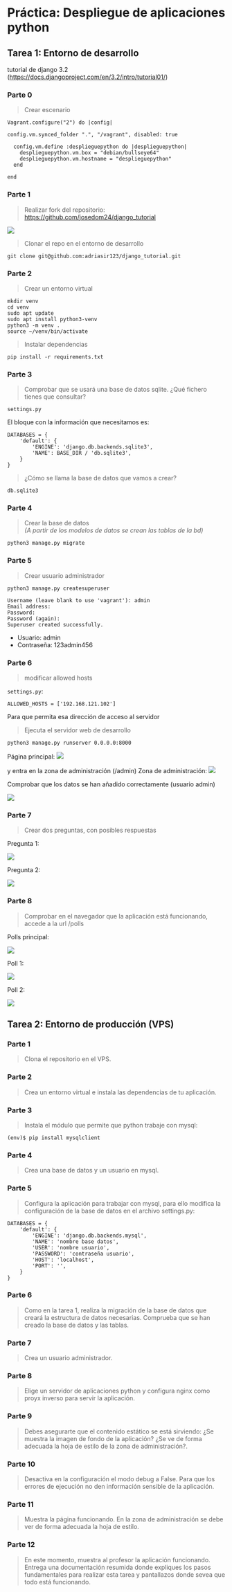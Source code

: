 # Práctica: Despliegue de aplicaciones python

## Tarea 1: Entorno de desarrollo

tutorial de django 3.2 (https://docs.djangoproject.com/en/3.2/intro/tutorial01/)

### Parte 0
> Crear escenario

```
Vagrant.configure("2") do |config|

config.vm.synced_folder ".", "/vagrant", disabled: true

  config.vm.define :desplieguepython do |desplieguepython|
    desplieguepython.vm.box = "debian/bullseye64"
    desplieguepython.vm.hostname = "desplieguepython"
  end

end
```

### Parte 1
> Realizar fork del repositorio: https://github.com/josedom24/django_tutorial

![](https://i.imgur.com/eqNYbrr.png)

> Clonar el repo en el entorno de desarrollo

```
git clone git@github.com:adriasir123/django_tutorial.git
```

### Parte 2
> Crear un entorno virtual

```
mkdir venv
cd venv
sudo apt update
sudo apt install python3-venv
python3 -m venv .
source ~/venv/bin/activate
```

> Instalar dependencias

```
pip install -r requirements.txt
```

### Parte 3
> Comprobar que se usará una base de datos sqlite. ¿Qué fichero tienes que consultar?

`settings.py`

El bloque con la información que necesitamos es:
```
DATABASES = {
    'default': {
        'ENGINE': 'django.db.backends.sqlite3',
        'NAME': BASE_DIR / 'db.sqlite3',
    }
}
```

> ¿Cómo se llama la base de datos que vamos a crear?

`db.sqlite3`

### Parte 4
> Crear la base de datos  
*(A partir de los modelos de datos se crean las tablas de la bd)*

```
python3 manage.py migrate
```

### Parte 5
> Crear usuario administrador

```
python3 manage.py createsuperuser
```
```
Username (leave blank to use 'vagrant'): admin
Email address:
Password:
Password (again):
Superuser created successfully.
```

- Usuario: admin
- Contraseña: 123admin456

### Parte 6
> modificar allowed hosts

`settings.py`:
```
ALLOWED_HOSTS = ['192.168.121.102']
```

Para que permita esa dirección de acceso al servidor

> Ejecuta el servidor web de desarrollo

```
python3 manage.py runserver 0.0.0.0:8000
```

Página principal:
![](https://i.imgur.com/OeNUoxK.png)


y entra en la zona de administración (/admin) Zona de administración:
![](https://i.imgur.com/filgcVV.png)


Comprobar que los datos se han añadido correctamente (usuario admin)

![](https://i.imgur.com/ZIdaCXy.png)

### Parte 7
> Crear dos preguntas, con posibles respuestas

Pregunta 1:

![](https://i.imgur.com/nlobFJe.png)

Pregunta 2:

![](https://i.imgur.com/43J3Wlb.png)

### Parte 8
> Comprobar en el navegador que la aplicación está funcionando, accede a la url /polls

Polls principal:

![](https://i.imgur.com/BKlJSAA.png)

Poll 1:

![](https://i.imgur.com/9W3HsNG.png)

Poll 2:

![](https://i.imgur.com/00l7pcH.png)





## Tarea 2: Entorno de producción (VPS)

### Parte 1
> Clona el repositorio en el VPS.














### Parte 2
> Crea un entorno virtual e instala las dependencias de tu aplicación.









### Parte 3
> Instala el módulo que permite que python trabaje con mysql:
```
(env)$ pip install mysqlclient
```

### Parte 4
> Crea una base de datos y un usuario en mysql.

### Parte 5
> Configura la aplicación para trabajar con mysql, para ello modifica la configuración de la base de datos en el archivo settings.py:

```
DATABASES = {
    'default': {
        'ENGINE': 'django.db.backends.mysql',
        'NAME': 'nombre base datos',
        'USER': 'nombre usuario',
        'PASSWORD': 'contraseña usuario',
        'HOST': 'localhost',
        'PORT': '',
    }
}
```

### Parte 6
> Como en la tarea 1, realiza la migración de la base de datos que creará la estructura de datos necesarias. Comprueba que se han creado la base de datos y las tablas.

### Parte 7
> Crea un usuario administrador.

### Parte 8
> Elige un servidor de aplicaciones python y configura nginx como proyx inverso para servir la aplicación.

### Parte 9
> Debes asegurarte que el contenido estático se está sirviendo: ¿Se muestra la imagen de fondo de la aplicación? ¿Se ve de forma adecuada la hoja de estilo de la zona de administración?.

### Parte 10
> Desactiva en la configuración el modo debug a False. Para que los errores de ejecución no den información sensible de la aplicación.

### Parte 11
> Muestra la página funcionando. En la zona de administración se debe ver de forma adecuada la hoja de estilo.

### Parte 12
> En este momento, muestra al profesor la aplicación funcionando. Entrega una documentación resumida donde expliques los pasos fundamentales para realizar esta tarea y pantallazos donde sevea que todo está funcionando.
